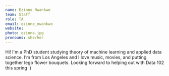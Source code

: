 ```yaml
---
name: Ezinne Nwankwo
team: Staff
role: TA
email: ezinne_nwankwo
website: 
photo: ezinne.jpg
pronouns: she/her
---
```


Hi! I'm a PhD student studying theory of machine learning and applied data science. I’m from Los Angeles and I love music, movies, and putting together lego flower bouquets. Looking forward to helping out with Data 102 this spring :)